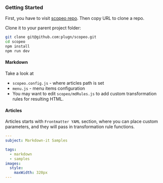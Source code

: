 ### Getting Started


First, you have to visit [scopeo repo](https://github.com/plugn/scopeo).
Then copy URL to clone a repo.

Clone it to your parent project folder:
```bash
git clone git@github.com:plugn/scopeo.git
cd scopeo
npm install
npm run dev
```

#### Markdown
Take a look at 
* `scopeo.config.js` - where articles path is set 
* `menu.js` - menu items configuration
* You may want to edit `scopeo/mdRules.js` to add custom transformation rules for resulting HTML. 

#### Articles 
Articles starts with `Frontmatter YAML` section, where you can place custom parameters, and they will pass in transformation rule functions.

``` yaml
---
subject: Markdown-it Samples

tags:
  - markdown
  - samples
images:
  style:
    maxWidth: 320px
---
```
